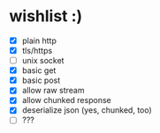 # wishlist :)

* [x] plain http
* [x] tls/https
* [ ] unix socket
* [x] basic get 
* [x] basic post 
* [x] allow raw stream
* [x] allow chunked response
* [x] deserialize json (yes, chunked, too)
* [ ] ???
